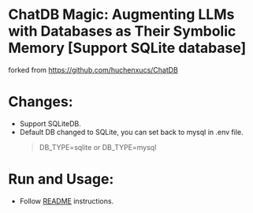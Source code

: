 # ChatDB Magic: Augmenting LLMs with Databases as Their Symbolic Memory [Support SQLite database]

forked from https://github.com/huchenxucs/ChatDB

# Changes:
- Support SQLiteDB.
- Default DB changed to SQLite, you can set back to mysql in .env file.
    > DB_TYPE=sqlite or DB_TYPE=mysql

# Run and Usage:
- Follow [README](README_raw.md) instructions.
